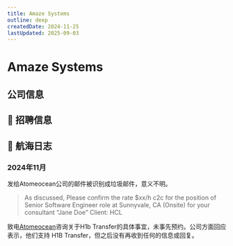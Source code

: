 ```yaml
---
title: Amaze Systems
outline: deep
createdDate: 2024-11-25
lastUpdated: 2025-09-03
---
```

# Amaze Systems

## 公司信息

<StaffingCompanyTable companyJsonFileName="amaze-systems"/>

## 📢 招聘信息

## 🚢 航海日志

### 2024年11月

发给Atomeocean公司的邮件被识别成垃圾邮件，意义不明。
> As discussed, Please confirm the rate $xx/h c2c for the position of Senior Software Engineer role at Sunnyvale, CA 
> (Onsite) for your consultant “Jane Doe”
Client: HCL


致电[Atomeocean](/direct-hire-company/new-york/new-york/atomeocean)咨询关于H1b Transfer的具体事宜，未事先预约。公司方面回应表示，他们支持 H1B 
Transfer，但之后没有再收到任何的信息或回复。